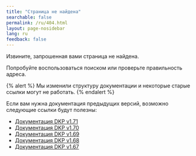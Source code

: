 ```yaml
---
title: "Страница не найдена"
searchable: false
permalink: /ru/404.html
layout: page-nosidebar
lang: ru
feedback: false
---
```


Извините, запрошенная вами страница не найдена.

Попробуйте воспользоваться поиском или проверьте правильность адреса.

{% alert %}
Мы изменили структуру документации и некоторые старые ссылки могут не работать.
{% endalert %}

Если вам нужна документация предыдущих версий, возможно следующие ссылки будут полезны:
- [Документация DKP v1.71](/products/kubernetes-platform/documentation/v1.71/deckhouse-overview.html)
- [Документация DKP v1.70](/products/kubernetes-platform/documentation/v1.70/deckhouse-overview.html)
- [Документация DKP v1.69](/products/kubernetes-platform/documentation/v1.69/deckhouse-overview.html)
- [Документация DKP v1.68](/products/kubernetes-platform/documentation/v1.68/deckhouse-overview.html)
- [Документация DKP v1.67](/products/kubernetes-platform/documentation/v1.67/deckhouse-overview.html)
